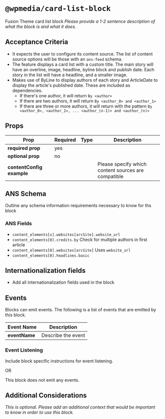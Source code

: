 # `@wpmedia/card-list-block`
Fusion Theme card list block
_Please provide a 1-2 sentence description of what the block is and what it does._

## Acceptance Criteria
- It expects the user to configure its content source. The list of content source options will be those with an `ans-feed` schema.
- The feature displays a card list with a custom title. The main story will have an overline, image, headline, byline block and publish date. Each story in the list will have a headline, and a smaller image.
- Makes use of ByLine to display authors of each story and ArticleDate to display the article's published date. These are included as dependencies.
  - If there's one author, it will return `By <author>`
  - If there are two authors, it will return `By <author_0> and <author_1>`
  - If there are three or more authors, it will return with the pattern `By <author_0>, <author_1>, ... <author_(n-1)> and <author_(n)>`

## Props
| **Prop** | **Required** | **Type** | **Description** |
|---|---|---|---|
| **required prop** | yes | | |
| **optional prop** | no | | |
| **contentConfig example** | | | Please specify which content sources are compatible |

## ANS Schema
Outline any schema information requirements necessary to know for ths block

### ANS Fields
- `content_elements[x].websites[arcSite].website_url`
- `content_elements[0].credits.by` Check for multiple authors in first article
- `content_elements[0].websites[arcSite]` Uses `website_url`
- `content_elements[0].headlines.basic`

## Internationalization fields
- Add all internationalization fields used in the block

## Events
Blocks can emit events. The following is a list of events that are emitted by this block.

| **Event Name** | **Description** |
|---|---|
| **eventName** | Describe the event |

### Event Listening
Include block specific instructions for event listening.

OR

This block does not emit any events.

## Additional Considerations
_This is optional. Please add an additional context that would be important to know in order to use this block._
